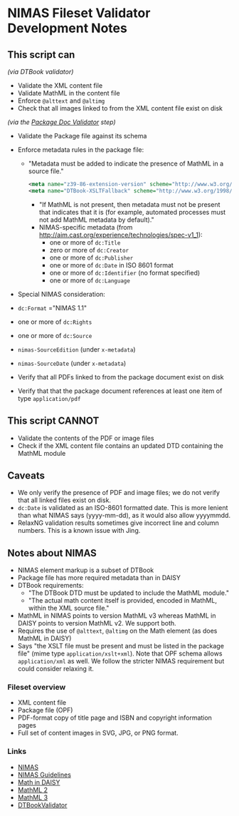 <link rel="rdf:type" href="http://www.daisy.org/ns/pipeline/userdoc"/>
<meta property="dc:title" content="NIMAS Fileset Validator Development Notes"/>

<!-- 
summary: NIMAS fileset validator development notes
-->
# NIMAS Fileset Validator Development Notes


## This script can

_(via DTBook validator)_

* Validate the XML content file
* Validate MathML in the content file
* Enforce `@alttext` and `@altimg` 
* Check that all images linked to from the XML content file exist on disk 

_(via the [Package Doc Validator](https://github.com/daisy-consortium/pipeline-scripts/blob/master/nimas-fileset-validator/src/main/resources/xml/nimas-fileset-validator.validate-package-doc.xpl) step)_

* Validate the Package file against its schema
* Enforce metadata rules in the package file:
  * "Metadata must be added to indicate the presence of MathML in a source file." 
       ~~~xml
       <meta name="z39-86-extension-version" scheme="http://www.w3.org/1998/Math/MathML" content="1.0" /> 
       <meta name="DTBook-XSLTFallback" scheme="http://www.w3.org/1998/Math/MathML" content="xslt-file-name" />
       ~~~
    * "If MathML is not present, then metadata must not be present that indicates that it is (for example, automated processes must not add MathML metadata by default)."
    * NIMAS-specific metadata (from http://aim.cast.org/experience/technologies/spec-v1_1): 
      * one or more of `dc:Title` 
      * zero or more of `dc:Creator`
      * one or more of `dc:Publisher` 
      * one or more of `dc:Date` in ISO 8601 format 
      * one or more of `dc:Identifier` (no format specified) 
      * one or more of `dc:Language`

* Special NIMAS consideration: 
 * `dc:Format` ="NIMAS 1.1" 
 * one or more of `dc:Rights` 
 * one or more of `dc:Source` 
 * `nimas-SourceEdition` (under `x-metadata`) 
 * `nimas-SourceDate` (under `x-metadata`)
* Verify that all PDFs linked to from the package document exist on disk 
* Verify that that the package document references at least one item of type `application/pdf`

## This script CANNOT

* Validate the contents of the PDF or image files 
* Check if the XML content file contains an updated DTD containing the MathML module

## Caveats

* We only verify the presence of PDF and image files; we do not verify that all linked files exist on disk. 
* `dc:Date` is validated as an ISO-8601 formatted date. This is more lenient than what NIMAS says (yyyy-mm-dd), as it would also allow yyyymmdd. 
* RelaxNG validation results sometimes give incorrect line and column numbers. This is a known issue with Jing.

## Notes about NIMAS

* NIMAS element markup is a subset of DTBook
* Package file has more required metadata than in DAISY
* DTBook requirements:
  * "The DTBook DTD must be updated to include the MathML module."
  * "The actual math content itself is provided, encoded in MathML, within the XML source file."
* MathML in NIMAS points to version MathML v3 whereas MathML in DAISY points to version MathML v2. We support both.
* Requires the use of `@alttext`, `@altimg` on the Math element (as does MathML in DAISY)
* Says "the XSLT file must be present and must be listed in the package file" (mime type `application/xslt+xml`). Note that OPF schema allows `application/xml` as well. We follow the stricter NIMAS requirement but could consider relaxing it.

### Fileset overview

* XML content file
* Package file (OPF)
* PDF-format copy of title page and ISBN and copyright information pages
* Full set of content images in SVG, JPG, or PNG format.


### Links

* [NIMAS](http://aim.cast.org/experience/technologies/spec-v1_1)
* [NIMAS Guidelines](http://aim.cast.org/learn/practice/production/creatingnimas)
* [Math in DAISY](http://www.daisy.org/projects/mathml/mathml-in-daisy-spec.html)
* [MathML 2](http://www.w3.org/TR/MathML2/)
* [MathML 3](http://www.w3.org/TR/MathML/)
* [DTBookValidator](http://daisy.github.io/pipeline/Get-Help/User-Guide/Scripts/dtbook-validator/)
